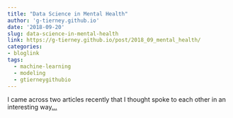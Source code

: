 ```yaml
---
title: "Data Science in Mental Health"
author: 'g-tierney.github.io'
date: '2018-09-20'
slug: data-science-in-mental-health
link: https://g-tierney.github.io/post/2018_09_mental_health/
categories:
- bloglink
tags:
  - machine-learning
  - modeling
  - gtierneygithubio
---
```


I came across two articles recently that I thought spoke to each other in an interesting way[... <i class="fas fa-external-link-alt"></i>](https://g-tierney.github.io/post/2018_09_mental_health/)

